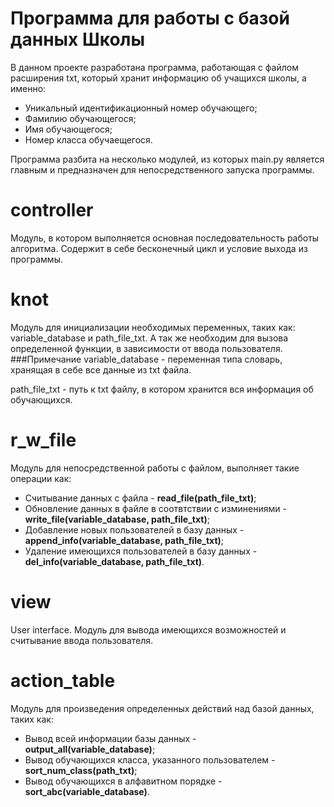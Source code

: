 # Программа для работы с базой данных Школы
В данном проекте разработана программа, работающая с файлом расширения txt, который хранит
информацию об учащихся школы, а именно:
* Уникальный идентификационный номер обучающего;
* Фамилию обучающегося;
* Имя обучающегося;
* Номер класса обучаещегося.

Программа разбита на несколько модулей, из которых main.py является главным и предназначен для 
непосредственного запуска программы.

# controller
Модуль, в котором выполняется основная последовательность работы алгоритма. 
Содержит в себе бесконечный цикл и условие выхода из программы.

# knot
Модуль для инициализации необходимых переменных, таких как: variable_database и path_file_txt.
А так же необходим для вызова определенной функции, в зависимости от ввода пользователя.
###Примечание
variable_database - переменная типа словарь, хранящая в себе все данные из txt файла.

path_file_txt - путь к txt файлу, в котором хранится вся информация об обучающихся.


# r_w_file
Модуль для непосредственной работы с файлом, выполняет такие операции как:
* Считывание данных с файла - **read_file(path_file_txt)**;
* Обновление данных в файле в соотвтствии с изминениями - **write_file(variable_database, path_file_txt)**;
* Добавление новых пользователей в базу данных - **append_info(variable_database, path_file_txt)**;
* Удаление имеющихся пользователей в базу данных - **del_info(variable_database, path_file_txt)**.

# view
User interface. Модуль для вывода имеющихся возможностей и считывание ввода пользователя.

# action_table
Модуль для произведения определенных действий над базой данных, таких как:
* Вывод всей информации базы данных - **output_all(variable_database)**;
* Вывод обучающихся класса, указанного пользователем - **sort_num_class(path_txt)**;
* Вывод обучающихся в алфавитном порядке - **sort_abc(variable_database)**.

